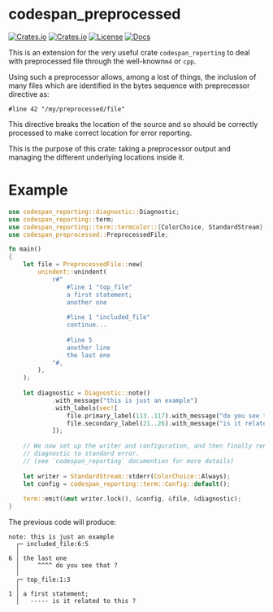 # codespan_preprocessed

[![Crates.io](https://img.shields.io/crates/v/codespan_preprocessed?style=flat)](https://crates.io/crates/codespan_preprocessed)
[![Crates.io](https://img.shields.io/crates/d/codespan_preprocessed?style=flat)](https://crates.io/crates/codespan_preprocessed)
[![License](https://img.shields.io/badge/license-MIT-blue?style=flat)](https://crates.io/crates/codespan_preprocessed)
[![Docs](https://img.shields.io/docsrs/codespan_preprocessed)](https://docs.rs/codespan_preprocessed)


This is an extension for the very useful crate `codespan_reporting` 
to deal with preprocessed file through the well-known`m4` or `cpp`.

Using such a preprocessor allows, among a lost of things, the
inclusion of many files which are identified in the bytes sequence
with preprecessor directive as:

`#line 42 "/my/preprocessed/file"`

This directive breaks the location of the source and so
should be correctly processed to make correct location
for error reporting.

This is the purpose of this crate: taking a preprocessor
output and managing the different underlying locations
 inside it.

# Example

```rust
use codespan_reporting::diagnostic::Diagnostic;
use codespan_reporting::term;
use codespan_reporting::term::termcolor::{ColorChoice, StandardStream};
use codespan_preprocessed::PreprocessedFile;

fn main()
{
    let file = PreprocessedFile::new(   
        unindent::unindent(
            r#"
                #line 1 "top_file"
                a first statement;
                another one
    
                #line 1 "included_file"
                continue...
    
                #line 5
                another line
                the last one
            "#,
        ),
    );
   
    let diagnostic = Diagnostic::note()
            .with_message("this is just an example")
            .with_labels(vec![
                file.primary_label(113..117).with_message("do you see that ?"),
                file.secondary_label(21..26).with_message("is it related to this ?")
            ]);
   
    // We now set up the writer and configuration, and then finally render the
    // diagnostic to standard error.
    // (see `codespan_reporting` documention for more details)
   
    let writer = StandardStream::stderr(ColorChoice::Always);
    let config = codespan_reporting::term::Config::default();
   
    term::emit(&mut writer.lock(), &config, &file, &diagnostic);
}
```
The previous code will produce:
```text
note: this is just an example
  ┌─ included_file:6:5
  │
6 │ the last one
  │     ^^^^ do you see that ?
  │
  ┌─ top_file:1:3
  │
1 │ a first statement;
  │   ----- is it related to this ?
```